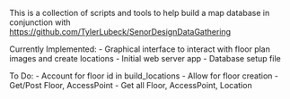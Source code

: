 This is a collection of scripts and tools to help build a map database in conjunction with https://github.com/TylerLubeck/SenorDesignDataGathering

Currently Implemented:
	- Graphical interface to interact with floor plan images and create locations
	- Initial web server app
	- Database setup file



To Do:
	- Account for floor id in build_locations
	- Allow for floor creation
	- Get/Post Floor, AccessPoint
	- Get all Floor, AccessPoint, Location
